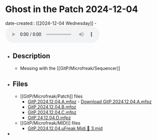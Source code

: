 # Ghost in the Patch 2024-12-04
date-created:: [[2024-12-04 Wednesday]]
	- ![GitP.2024.12.04.mix.128kbps_CBR.mp3](../assets/gitp/Podcast/Ep/2024/12/04/GitP.2024.12.04.mix.128kbps_CBR.mp3)
- ## Description
	- Messing with the [[GitP/Microfreak/Sequencer]]
- ## Files
	- [[GitP/Microfreak/Patch]] files
		- [GitP.2024.12.04.A.mfpz](../assets/gitp/Podcast/Ep/2024/12/04/GitP.2024.12.04.A.mfpz) - [Download GitP.2024.12.04.A.mfpz](https://raw.githubusercontent.com/codekiln/gitpa/main/assets/gitp/Podcast/Ep/2024/12/04/GitP.2024.12.04.A.mfpz)
		- [GitP.2024.12.04.B.mfpz](../assets/gitp/Podcast/Ep/2024/12/04/GitP.2024.12.04.B.mfpz)
		- [GitP.2024.12.04.C.mfpz](../assets/gitp/Podcast/Ep/2024/12/04/GitP.2024.12.04.C.mfpz)
		- [GitP.24.12.04.D.mfpz](../assets/gitp/Podcast/Ep/2024/12/04/GitP.24.12.04.D.mfpz)
	- [[GitP/Microfreak/MIDI]] files
		- [GitP.2024.12.04.µFreak Midi 🎹 3.mid](../assets/gitp/Podcast/Ep/2024/12/04/GitP.2024.12.04.%C2%B5Freak%20Midi%20%F0%9F%8E%B9%203.mid)
-